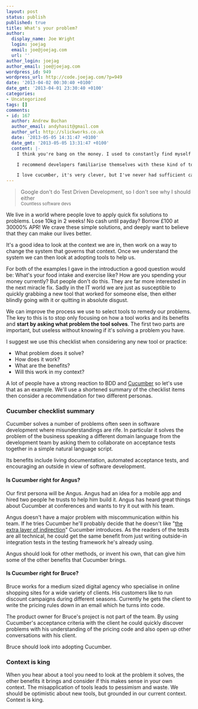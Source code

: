 ```yaml
---
layout: post
status: publish
published: true
title: What's your problem?
author:
  display_name: Joe Wright
  login: joejag
  email: joe@joejag.com
  url: ''
author_login: joejag
author_email: joe@joejag.com
wordpress_id: 949
wordpress_url: http://code.joejag.com/?p=949
date: '2013-04-02 00:30:40 +0100'
date_gmt: '2013-04-01 23:30:40 +0100'
categories:
- Uncategorized
tags: []
comments:
- id: 167
  author: Andrew Buchan
  author_email: andyhasit@gmail.com
  author_url: http://slickworks.co.uk
  date: '2013-05-05 14:31:47 +0100'
  date_gmt: '2013-05-05 13:31:47 +0100'
  content: |-
    I think you're bang on the money. I used to constantly find myself reading up about a new methodology, being sold on it's benefits hook, line and sinker (the people who write these manifestos should work in advertising!) Then I'd try and make it work for my context and realise it solves a problem I didn't really have, or at least didn't validate such high focus and effort to contain...

    I recommend developers familiarise themselves with these kind of tools just enough to understand what's involved in making them work on a project, then letting them sit in the back of the mind. For each new context you find yourself working in, determine what problems you actually have, how much of a problem each one is, and drawing on your knowledge of various tools and techniques as inspiration, determine the optimal extent to which it needs managed.

    I love cucumber, it's very clever, but I've never had sufficient call to use it, so it stays in the toolbox for now, and that's the way it should be :-)
---
```

<blockquote>
Google don't do Test Driven Development, so I don't see why I should either<br />
<small>Countless software devs</small><br />
</blockquote>

<p>We live in a world where people love to apply quick fix solutions to problems. Lose 10kg in 2 weeks! No cash until payday? Borrow &pound;100 at 30000% APR! We crave these simple solutions, and deeply want to believe that they can make our lives better.</p>
<p>It's a good idea to look at the context we are in, then work on a way to change the system that governs that context. Once we understand the system we can then look at adopting tools to help us. </p>
<p>For both of the examples I gave in the introduction a good question would be: What's your food intake and exercise like? How are you spending your money currently? But people don't do this. They are far more interested in the next miracle fix.  Sadly in the IT world we are just as susceptible to quickly grabbing a new tool that worked for someone else, then either blindly going with it or quitting in absolute disgust.</p>
<p>We can improve the process we use to select tools to remedy our problems. The key to this is to stop only focusing on how a tool works and its benefits and <strong>start by asking what problem the tool solves</strong>. The first two parts are important, but useless without knowing if it's solving a problem you have.</p>
<p>I suggest we use this checklist when considering any new tool or practice:</p>

<ul>
<li>What problem does it solve?</li>
<li>How does it work?</li>
<li>What are the benefits?</li>
<li>Will this work in my context?</li>
</ul>

<p>A lot of people have a strong reaction to BDD and <a href="http:&#47;&#47;cukes.info&#47;">Cucumber</a> so let's use that as an example. We'll use a shortened summary of the checklist items then consider a recommendation for two different personas.</p>

<h3>Cucumber checklist summary</h3>
<p>Cucumber solves a number of problems often seen in software development where misunderstandings are rife. In particular it solves the problem of the business speaking a different domain language from the development team by asking them to collaborate on acceptance tests together in a simple natural language script.</p>
<p>Its benefits include living documentation, automated acceptance tests, and encouraging an outside in view of software development.</p>

<h4>Is Cucumber right for Angus?</h4>
<p>Our first persona will be Angus. Angus had an idea for a mobile app and hired two people he trusts to help him build it. Angus has heard great things about Cucumber at conferences and wants to try it out with his team.</p>
<p>Angus doesn't have a major problem with miscommunication within his team. If he tries Cucumber he'll probably decide that he doesn't like "<a href="http:&#47;&#47;stackoverflow.com&#47;questions&#47;4183160&#47;does-bdd-pay-off">the extra layer of indirection</a>" Cucumber introduces. As the readers of the tests are all technical, he could get the same benefit from just writing outside-in integration tests in the testing framework he's already using.</p>
<p>Angus should look for other methods, or invent his own, that can give him some of the other benefits that Cucumber brings. </p>

<h4>Is Cucumber right for Bruce?</h4>
<p>Bruce works for a medium sized digital agency who specialise in online shopping sites for a wide variety of clients. His customers like to run discount campaigns during different seasons. Currently he gets the client to write the pricing rules down in an email which he turns into code.</p>
<p>The product owner for Bruce's project is not part of the team. By using Cucumber's acceptance criteria with the client he could quickly discover problems with his understanding of the pricing code and also open up other conversations with his client.</p>
<p>Bruce should look into adopting Cucumber.</p>

<h3>Context is king</h3>
<p>When you hear about a tool you need to look at the problem it solves, the other benefits it brings and consider if this makes sense in your own context. The misapplication of tools leads to pessimism and waste. We should be optimistic about new tools, but grounded in our current context. Context is king.</p>
